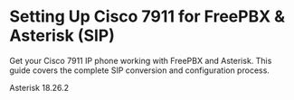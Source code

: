 # Setting Up Cisco 7911 for FreePBX & Asterisk (SIP)
Get your Cisco 7911 IP phone working with FreePBX and Asterisk. This guide covers the complete SIP conversion and configuration process.


Asterisk 18.26.2 
